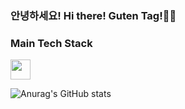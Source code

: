 ### 안녕하세요! Hi there! Guten Tag!👋👋

### Main Tech Stack

<img height="32" width="32" src="https://cdn.jsdelivr.net/npm/simple-icons@v4/icons/java.svg" />

![Anurag's GitHub stats](https://github-readme-stats.vercel.app/api?username=gutenLee&show_icons=true&theme=radical)
